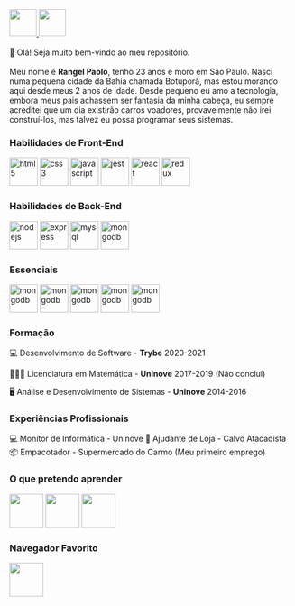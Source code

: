 <a href="https://github.com/rangel20" target="_blank">
  <img src="https://cdn.iconscout.com/icon/free/png-256/github-108-438008.png" width="48px" height="48px">
</a>
<a href="https://www.linkedin.com/in/rangelpcbomfim/" target="_blank">
  <img src="https://i.ibb.co/Kx2GSrT/linkedin.png" width="48px" height="48px">
</a>

<br />
<br />
👋 Olá! Seja muito bem-vindo ao meu repositório.
<br /><br />
Meu nome é <strong>Rangel Paolo</strong>, tenho 23 anos e moro em São Paulo. Nasci numa pequena cidade da Bahia chamada Botuporã, mas estou morando aqui desde meus 2 anos de idade. Desde pequeno eu amo a tecnologia, embora meus pais achassem ser fantasia da minha cabeça, eu sempre acreditei que um dia existirão carros voadores, provavelmente não irei construí-los, mas talvez eu possa programar seus sistemas.

### Habilidades de Front-End
<p align="left">
  <img src="https://devicons.github.io/devicon/devicon.git/icons/html5/html5-original-wordmark.svg" alt="html5" width="50" height="50"/>
  <img src="https://devicons.github.io/devicon/devicon.git/icons/css3/css3-original-wordmark.svg" alt="css3" width="50" height="50"/> 
  <img src="https://devicons.github.io/devicon/devicon.git/icons/javascript/javascript-original.svg" alt="javascript" width="50" height="50"/> 
  <img src="https://www.learnstorybook.com/intro-to-storybook/logo-jest.png" alt="jest" width="50" height="50" />
  <img src="https://devicons.github.io/devicon/devicon.git/icons/react/react-original-wordmark.svg" alt="react" width="50" height="50"/> 
  <img src="https://devicons.github.io/devicon/devicon.git/icons/redux/redux-original.svg" alt="redux" width="50" height="50"/> 
  
</p>

### Habilidades de Back-End
<p align="left">
  <img src="https://devicons.github.io/devicon/devicon.git/icons/java/java-original.svg" alt="nodejs" width="50" height="50"/>
<img src="https://devicons.github.io/devicon/devicon.git/icons/oracle/oracle-original.svg" alt="express" width="50" height="50"/>
  <img src="https://devicons.github.io/devicon/devicon.git/icons/mysql/mysql-original-wordmark.svg" alt="mysql" width="50" height="50"/> 
  <img src="https://devicons.github.io/devicon/devicon.git/icons/mongodb/mongodb-original-wordmark.svg" alt="mongodb" width="50" height="50"/> 
</p>

### Essenciais
<p align="left">
  <img src="https://devicons.github.io/devicon/devicon.git/icons/visualstudio/visualstudio-plain.svg" alt="mongodb" width="50" height="50"/> 
  <img src="https://devicons.github.io/devicon/devicon.git/icons/ubuntu/ubuntu-plain.svg" alt="mongodb" width="50" height="50"/> 
  <img src="https://devicons.github.io/devicon/devicon.git/icons/slack/slack-original.svg" alt="mongodb" width="50" height="50"/> 
  <img src="https://devicons.github.io/devicon/devicon.git/icons/npm/npm-original-wordmark.svg" alt="mongodb" width="50" height="50"/> 
  <img src="https://devicons.github.io/devicon/devicon.git/icons/git/git-original.svg" alt="mongodb" width="50" height="50"/>
</p>

### Formação
:computer: Desenvolvimento de Software - <strong>Trybe</strong> 2020-2021

:1234:🧑‍🏫 Licenciatura em Matemática - <strong>Uninove</strong> 2017-2019 (Não concluí)

:desktop_computer: Análise e Desenvolvimento de Sistemas - <strong>Uninove</strong> 2014-2016

### Experiências Profissionais
:computer: Monitor de Informática - Uninove
🛒 Ajudante de Loja - Calvo Atacadista
📦 Empacotador - Supermercado do Carmo (Meu primeiro emprego)

### O que pretendo aprender
<p align="left">
  <img src="https://devicons.github.io/devicon/devicon.git/icons/bootstrap/bootstrap-plain-wordmark.svg" width="60" height="60"/>
  <img src="https://devicons.github.io/devicon/devicon.git/icons/angularjs/angularjs-original.svg" width="60" height="60"/>
  <img src="https://devicons.github.io/devicon/devicon.git/icons/python/python-original.svg" width="60" height="60"/>
</p>

### Navegador Favorito
<img src="https://devicons.github.io/devicon/devicon.git/icons/firefox/firefox-original-wordmark.svg" width="60" height="60"/>
